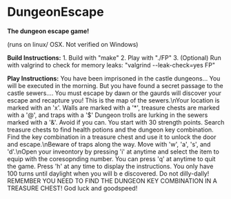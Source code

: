 # DungeonEscape
**The dungeon escape game!**

(runs on linux/ OSX. Not verified on Windows)

**Build Instructions:**
	1. Build with "make"
	2. Play with "./FP"
	3. (Optional) Run with valgrind to check for memory leaks: "valgrind --leak-check=yes FP"

**Play Instructions:**
	You have been imprisoned in the castle dungeons...
	You will be executed in the morning.
	But you have found a secret passage to the castle sewers....
	You must escape by dawn or the gaurds will discover your escape and recapture you!
	This is the map of the sewers.\nYour location is marked with an 'x'.
	Walls are marked with a '*', treasure chests are marked with a '@', and traps with a '$'
	Dungeon trolls are lurking in the sewers marked with a '&'. Avoid if you can.
	You start with 30 strength points. Search treasure chests to find health potions and the dungeon key combination.
	Find the key combination in a treasure chest and use it to unlock the door and escape.\nBeware of traps along the way.
	Move with 'w', 'a', 's', and 'd'.\nOpen your inveontory by pressing 'i' at anytime and select the item to equip with the coresopnding number.
	You can press 'q' at anytime to quit the game. Press 'h' at any time to display the instructions.
	You only have 100 turns until daylight when you will b e discovered. Do not dilly-dally!
	REMEMBER YOU NEED TO FIND THE DUNGEON KEY COMBINATION IN A TREASURE CHEST!
	God luck and goodspeed!
